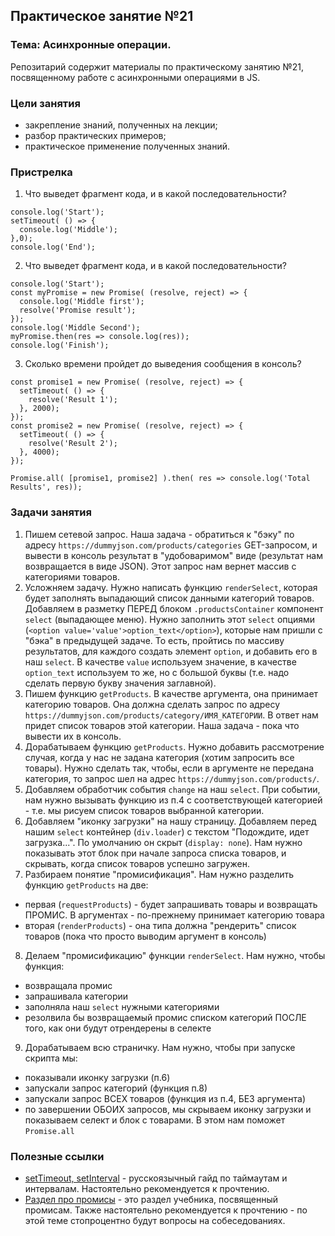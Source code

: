 ## Практическое занятие №21

### Тема: Асинхронные операции.

Репозитарий содержит материалы по практическому занятию №21, посвященному работе с асинхронными операциями в JS.

### Цели занятия
- закрепление знаний, полученных на лекции;
- разбор практических примеров;
- практическое применение полученных знаний.

### Пристрелка
1. Что выведет фрагмент кода, и в какой последовательности?
```
console.log('Start');
setTimeout( () => {
  console.log('Middle');
},0);
console.log('End');
```

2. Что выведет фрагмент кода, и в какой последовательности?
```
console.log('Start');
const myPromise = new Promise( (resolve, reject) => {
  console.log('Middle first');
  resolve('Promise result');
});
console.log('Middle Second');
myPromise.then(res => console.log(res));
console.log('Finish');
```

3. Сколько времени пройдет до выведения сообщения в консоль?
```
const promise1 = new Promise( (resolve, reject) => {
  setTimeout( () => {
    resolve('Result 1');
  }, 2000);
});
const promise2 = new Promise( (resolve, reject) => {
  setTimeout( () => {
    resolve('Result 2');
  }, 4000);
});

Promise.all( [promise1, promise2] ).then( res => console.log('Total Results', res));
```

### Задачи занятия
1. Пишем сетевой запрос. Наша задача - обратиться к "бэку" по адресу `https://dummyjson.com/products/categories` GET-запросом, и вывести в консоль результат в "удобоваримом" виде (результат нам возвращается в виде JSON). Этот запрос нам вернет массив с категориями товаров.
2. Усложняем задачу. Нужно написать функцию `renderSelect`, которая будет заполнять выпадающий список данными категорий товаров. Добавляем в разметку ПЕРЕД блоком `.productsContainer` компонент `select` (выпадающее меню). Нужно заполнить этот `select` опциями (`<option value='value'>option_text</option>`), которые нам пришли с "бэка" в предыдущей задаче. То есть, пройтись по массиву результатов, для каждого создать элемент `option`, и добавить его в наш `select`. В качестве `value` используем значение, в качестве `option_text` используем то же, но с большой буквы (т.е. надо сделать первую букву значения заглавной).
3. Пишем функцию `getProducts`. В качестве аргумента, она принимает категорию товаров. Она должна сделать запрос по адресу `https://dummyjson.com/products/category/ИМЯ_КАТЕГОРИИ`. В ответ нам придет список товаров этой категории. Наша задача - пока что вывести их в консоль.
4. Дорабатываем функцию `getProducts`. Нужно добавить рассмотрение случая, когда у нас не задана категория (хотим запросить все товары). Нужно сделать так, чтобы, если в аргументе не передана категория, то запрос шел на адрес `https://dummyjson.com/products/`.
5. Добавляем обработчик события `change` на наш `select`. При событии, нам нужно вызывать функцию из п.4 с соответствующей категорией - т.е. мы рисуем список товаров выбранной категории.
6. Добавляем "иконку загрузки" на нашу страницу. Добавляем перед нашим `select` контейнер (`div.loader`) с текстом "Подождите, идет загрузка...". По умолчанию он скрыт (`display: none`). Нам нужно показывать этот блок при начале запроса списка товаров, и скрывать, когда список товаров успешно загружен.
7. Разбираем понятие "промисификация". Нам нужно разделить функцию `getProducts` на две:
 - первая (`requestProducts`) - будет запрашивать товары и возвращать ПРОМИС. В аргументах - по-прежнему принимает категорию товара
 - вторая (`renderProducts`) - она типа должна "рендерить" список товаров (пока что просто выводим аргумент в консоль)
8. Делаем "промисификацию" функции `renderSelect`. Нам нужно, чтобы функция:
 - возвращала промис
 - запрашивала категории
 - заполняла наш `select` нужными категориями
 - резолвила бы возвращаемый промис списком категорий ПОСЛЕ того, как они будут отрендерены в селекте
9. Дорабатываем всю страничку. Нам нужно, чтобы при запуске скрипта мы:
 - показывали иконку загрузки (п.6)
 - запускали запрос категорий (функция п.8)
 - запускали запрос ВСЕХ товаров (функция из п.4, БЕЗ аргумента)
 - по завершении ОБОИХ запросов, мы скрываем иконку загрузки и показываем селект и блок с товарами. В этом нам поможет `Promise.all`

### Полезные ссылки
 - [setTimeout, setInterval](https://learn.javascript.ru/settimeout-setinterval) - русскоязычный гайд по таймаутам и интервалам. Настоятельно рекомендуется к прочтению.
 - [Раздел про промисы](https://learn.javascript.ru/async) - это раздел учебника, посвященный промисам. Также настоятельно рекомендуется к прочтению - по этой теме стопроцентно будут вопросы на собеседованиях.
